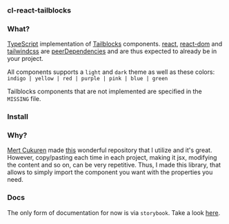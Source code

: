 ### cl-react-tailblocks

### What?

[TypeScript](https://www.typescriptlang.org/) implementation of [Tailblocks](https://tailblocks.cc/) components. [react](https://www.npmjs.com/package/react), [react-dom](https://www.npmjs.com/package/react-dom) and [tailwindcss](https://www.npmjs.com/package/tailwindcss) are [peerDependencies](https://docs.npmjs.com/cli/v8/configuring-npm/package-json#peerdependencies) and are thus expected to already be in your project.

All components supports a `light` and `dark` theme as well as these colors: `indigo | yellow | red | purple | pink | blue | green`

Tailblocks components that are not implemented are specified in the `MISSING` file.

### Install



### Why?

[Mert Cukuren](https://github.com/mertJF) made [this](https://github.com/mertJF/tailblocks) wonderful repository that I utilize and it's great. However, copy/pasting each time in each project, making it jsx, modifying the content and so on, can be very repetitive. Thus, I made this library, that allows to simply import the component you want with the properties you need.

### Docs

The only form of documentation for now is via `storybook`. Take a look [here](https://lindeneg.github.io/cl-react-tailblocks/).
